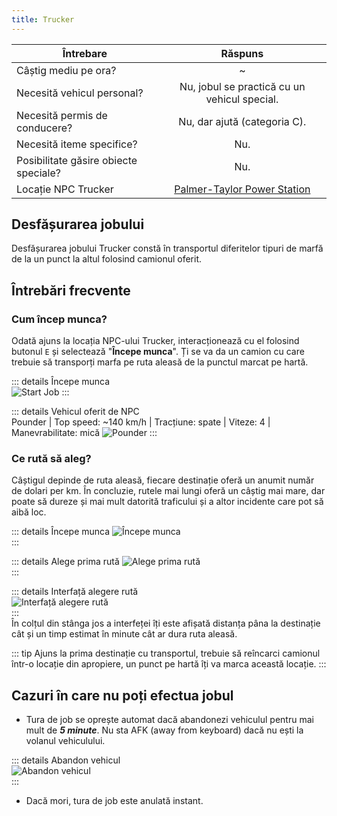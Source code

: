 ```yaml
---
title: Trucker
---
```


| Întrebare   | Răspuns |
| ----------- | :-----------: |
| Câștig mediu pe ora? | ~<Dinero :amount='1750' /> |
| Necesită vehicul personal? | Nu, jobul se practică cu un vehicul special. |
| Necesită permis de conducere? | Nu, dar ajută (categoria C). |
| Necesită iteme specifice? | Nu. |
| Posibilitate găsire obiecte speciale? | Nu. |
| Locație NPC Trucker | [Palmer-Taylor Power Station](https://i.imgur.com/tOFQmL1.png)  |

## Desfășurarea jobului  

Desfășurarea jobului Trucker constă în transportul diferitelor tipuri de marfă de la un punct la altul folosind camionul oferit.

## Întrebări frecvente

### Cum încep munca?

Odată ajuns la locația NPC-ului Trucker, interacționează cu el folosind butonul `E` și selectează "**Începe munca**". Ți se va da un camion cu care trebuie să transporți marfa pe ruta aleasă de la punctul marcat pe hartă.


::: details Începe munca  
  <Image src="https://i.imgur.com/9Is6xNE.gif" alt="Start Job" />
:::  

::: details Vehicul oferit de NPC  
  Pounder | Top speed: ~140 km/h | Tracțiune: spate | Viteze: 4 | Manevrabilitate: mică 
  <Image src="https://i.imgur.com/pri7tvS.png" alt="Pounder" />
::: 

### Ce rută să aleg?  

Câștigul depinde de ruta aleasă, fiecare destinație oferă un anumit număr de dolari per km. În concluzie, rutele mai lungi oferă un câștig mai mare, dar poate să dureze și mai mult datorită traficului și a altor incidente care pot să aibă loc.

::: details Începe munca
  <Image src="https://i.imgur.com/9Is6xNE.gif" alt="Începe munca" />  
:::

::: details Alege prima rută
  <Image src="https://i.imgur.com/ue5uyfE.gif" alt="Alege prima rută" />  
:::  

::: details Interfață alegere rută  
  <Image src="https://i.imgur.com/MP8x2we.png" alt="Interfață alegere rută" />  
:::  
În colțul din stânga jos a interfeței îți este afișată distanța pâna la destinație cât și un timp estimat în minute cât ar dura ruta aleasă.

::: tip
Ajuns la prima destinație cu transportul, trebuie să reîncarci camionul într-o locație din apropiere, un punct pe hartă îți va marca această locație.
:::

## Cazuri în care nu poți efectua jobul  
 
- Tura de job se oprește automat dacă abandonezi vehiculul pentru mai mult de _**5 minute**_. Nu sta AFK (away from keyboard) dacă nu ești la volanul vehiculului.

::: details Abandon vehicul  
 <Image src="https://i.imgur.com/Eo5lgj9.png" alt="Abandon vehicul" />  
:::  

- Dacă mori, tura de job este anulată instant.
